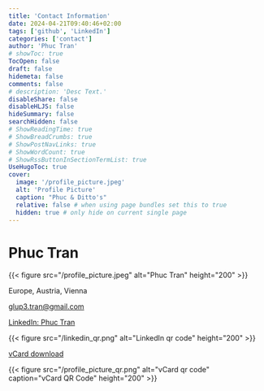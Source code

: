 ```yaml
---
title: 'Contact Information'
date: 2024-04-21T09:40:46+02:00
tags: ['github', 'LinkedIn']
categories: ['contact']
author: 'Phuc Tran'
# showToc: true
TocOpen: false
draft: false
hidemeta: false
comments: false
# description: 'Desc Text.'
disableShare: false
disableHLJS: false
hideSummary: false
searchHidden: false
# ShowReadingTime: true
# ShowBreadCrumbs: true
# ShowPostNavLinks: true
# ShowWordCount: true
# ShowRssButtonInSectionTermList: true
UseHugoToc: true
cover:
  image: '/profile_picture.jpeg'
  alt: 'Profile Picture'
  caption: "Phuc & Ditto's"
  relative: false # when using page bundles set this to true
  hidden: true # only hide on current single page
---
```


# Phuc Tran

{{< figure src="/profile_picture.jpeg" alt="Phuc Tran" height="200" >}}

Europe, Austria, Vienna

glup3.tran@gmail.com

[LinkedIn: Phuc Tran](https://www.linkedin.com/in/glup3-tran)

{{< figure src="/linkedin_qr.png" alt="LinkedIn qr code" height="200" >}}

[vCard download](/vcard.vcf)

{{< figure src="/profile_picture_qr.png" alt="vCard qr code" caption="vCard QR Code" height="200" >}}
